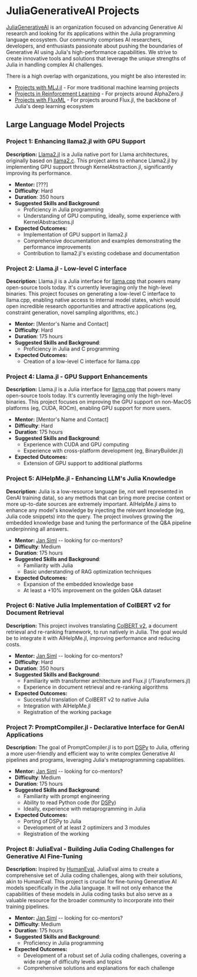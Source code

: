 # JuliaGenerativeAI Projects

[JuliaGenerativeAI](https://github.com/JuliaGenerativeAI) is an organization focused on advancing Generative AI research and looking for its applications within the Julia programming language ecosystem. Our community comprises AI researchers, developers, and enthusiasts passionate about pushing the boundaries of Generative AI using Julia's high-performance capabilities. We strive to create innovative tools and solutions that leverage the unique strengths of Julia in handling complex AI challenges.

There is a high overlap with organizations, you might be also interested in:
- [Projects with MLJ.jl](https://julialang.org/jsoc/gsoc/MLJ/) - For more traditional machine learning projects
- [Projects in Reinforcement Learning](https://julialang.org/jsoc/gsoc/machine-learning/) - For projects around AlphaZero.jl
- [Projects with FluxML](https://fluxml.ai/gsoc/) - For projects around Flux.jl, the backbone of Julia's deep learning ecosystem

## Large Language Model Projects

### Project 1: Enhancing llama2.jl with GPU Support

**Description:** [Llama2.jl](https://github.com/cafaxo/Llama2.jl) is a Julia native port for Llama architectures, originally based on [llama2.c](https://github.com/karpathy/llama2.c). This project aims to enhance Llama2.jl by implementing GPU support through KernelAbstraction.jl, significantly improving its performance.

- **Mentor:** [???]
- **Difficulty**: Hard
- **Duration**: 350 hours
- **Suggested Skills and Background**: 
  - Proficiency in Julia programming
  - Understanding of GPU computing, ideally, some experience with KernelAbstractions.jl
- **Expected Outcomes:** 
  - Implementation of GPU support in llama2.jl
  - Comprehensive documentation and examples demonstrating the performance improvements
  - Contribution to llama2.jl's existing codebase and documentation

### Project 2: Llama.jl - Low-level C interface

**Description:** Llama.jl is a Julia interface for [llama.cpp](https://github.com/ggerganov/llama.cpp) that powers many open-source tools today. It's currently leveraging only the high-level binaries. This project focuses on generating a low-level C interface to llama.cpp, enabling native access to internal model states, which would open incredible research opportunities and attractive applications (eg, constraint generation, novel sampling algorithms, etc.)

- **Mentor:** [Mentor's Name and Contact]
- **Difficulty**: Hard
- **Duration**: 175 hours
- **Suggested Skills and Background**: 
  - Proficiency in Julia and C programming
- **Expected Outcomes:** 
  - Creation of a low-level C interface for llama.cpp

### Project 4: Llama.jl - GPU Support Enhancements
**Description:** Llama.jl is a Julia interface for [llama.cpp](https://github.com/ggerganov/llama.cpp) that powers many open-source tools today. It's currently leveraging only the high-level binaries. This project focuses on improving the GPU support on non-MacOS platforms (eg, CUDA, ROCm), enabling GPU support for more users.

- **Mentor:** [Mentor's Name and Contact]
- **Difficulty**: Hard
- **Duration**: 175 hours
- **Suggested Skills and Background**: 
  - Experience with CUDA and GPU computing
  - Experience with cross-platform development (eg, BinaryBuilder.jl)
- **Expected Outcomes:** 
  - Extension of GPU support to additional platforms

### Project 5: AIHelpMe.jl - Enhancing LLM's Julia Knowledge

**Description:** Julia is a low-resource language (ie, not well represented in GenAI training data), so any methods that can bring more precise context or more up-to-date sources are extremely important. AIHelpMe.jl aims to enhance any model's knowledge by injecting the relevant knowledge (eg, Julia code snippets) into the query. The project involves growing the embedded knowledge base and tuning the performance of the Q&A pipeline underpinning all answers.

- **Mentor:** [Jan Siml](https://github.com/svilupp) -- looking for co-mentors?
- **Difficulty**: Medium
- **Duration**: 175 hours
- **Suggested Skills and Background**: 
  - Familiarity with Julia
  - Basic understanding of RAG optimization techniques
- **Expected Outcomes:** 
  - Expansion of the embedded knowledge base
  - At least a +10% improvement on the golden Q&A dataset

### Project 6: Native Julia Implementation of ColBERT v2 for Document Retrieval

**Description:** This project involves translating [ColBERT v2](https://github.com/stanford-futuredata/ColBERT), a document retrieval and re-ranking framework, to run natively in Julia. The goal would be to integrate it with AIHelpMe.jl, improving performance and reducing costs.

- **Mentor:** [Jan Siml](https://github.com/svilupp) -- looking for co-mentors?
- **Difficulty**: Hard
- **Duration**: 350 hours
- **Suggested Skills and Background**: 
  - Familiarity with transformer architecture and Flux.jl (/Transformers.jl)
  - Experience in document retrieval and re-ranking algorithms
- **Expected Outcomes:** 
  - Successful translation of ColBERT v2 to native Julia
  - Integration with AIHelpMe.jl
  - Registration of the working package

### Project 7: PromptCompiler.jl - Declarative Interface for GenAI Applications

**Description:** The goal of PromptCompiler.jl is to port [DSPy](https://github.com/stanfordnlp/dspy) to Julia, offering a more user-friendly and efficient way to write complex Generative AI pipelines and programs, leveraging Julia's metaprogramming capabilities.

- **Mentor:** [Jan Siml](https://github.com/svilupp) -- looking for co-mentors?
- **Difficulty**: Medium
- **Duration**: 175 hours
- **Suggested Skills and Background**: 
  - Familiarity with prompt engineering
  - Ability to read Python code (for [DSPy](https://github.com/stanfordnlp/dspy))
  - Ideally, experience with metaprogramming in Julia
- **Expected Outcomes:** 
  - Porting of DSPy to Julia
  - Development of at least 2 optimizers and 3 modules
  - Registration of the working

### Project 8: JuliaEval - Building Julia Coding Challenges for Generative AI Fine-Tuning

**Description:** Inspired by [HumanEval](https://github.com/openai/human-eval), JuliaEval aims to create a comprehensive set of Julia coding challenges, along with their solutions, akin to HumanEval. This project is crucial for fine-tuning Generative AI models specifically in the Julia language. It will not only enhance the capabilities of these models in Julia coding tasks but also serve as a valuable resource for the broader community to incorporate into their training pipelines.

- **Mentor:** [Jan Siml](https://github.com/svilupp) -- looking for co-mentors?
- **Difficulty**: Medium
- **Duration**: 175 hours
- **Suggested Skills and Background**: 
  - Proficiency in Julia programming
- **Expected Outcomes:** 
  - Development of a robust set of Julia coding challenges, covering a wide range of difficulty levels and topics
  - Comprehensive solutions and explanations for each challenge